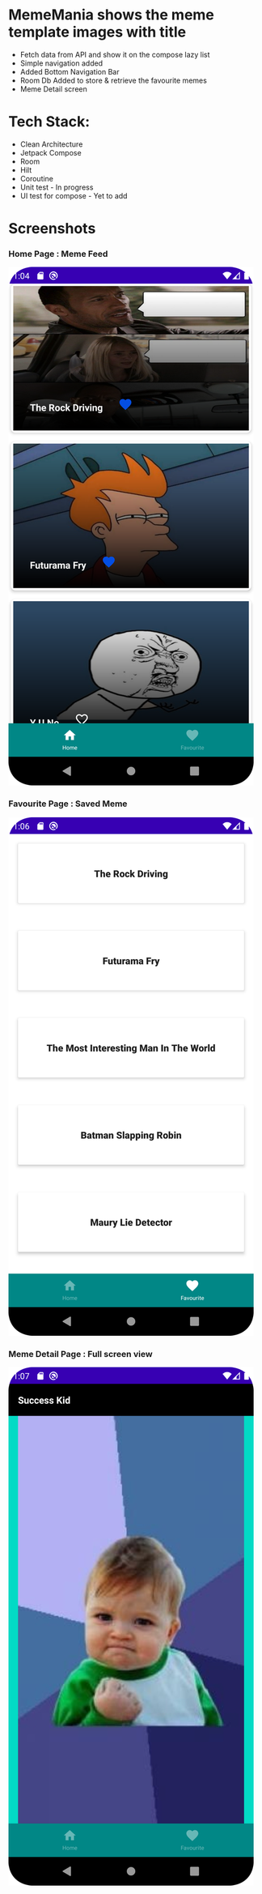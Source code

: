 # MemeMania shows the meme template images with title
- Fetch data from API and show it on the compose lazy list
- Simple navigation added 
- Added Bottom Navigation Bar
- Room Db Added to store & retrieve the favourite memes 
- Meme Detail screen 

# Tech Stack:
- Clean Architecture
- Jetpack Compose
- Room
- Hilt
- Coroutine
- Unit test - In progress
- UI test for compose - Yet to add
# Screenshots

### Home Page  : Meme Feed
![Home page](https://github.com/naveenkumarira/MemeMania/blob/main/screenshots/screenshot_home.png)

### Favourite Page : Saved Meme

![favourite page](https://github.com/naveenkumarira/MemeMania/blob/main/screenshots/screenshot_fav.png)

### Meme Detail Page : Full screen view

![Detail page](https://github.com/naveenkumarira/MemeMania/blob/main/screenshots/screenshot_meme_details.png)



